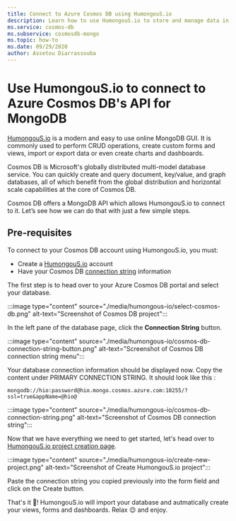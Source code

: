 ```yaml
---
title: Connect to Azure Cosmos DB using HumongouS.io
description: Learn how to use HumongouS.io to store and manage data in Azure Cosmos DB.
ms.service: cosmos-db
ms.subservice: cosmosdb-mongo
ms.topic: how-to
ms.date: 09/29/2020
author: Assetou Diarrassouba
---
```


# Use HumongouS.io to connect to Azure Cosmos DB's API for MongoDB

[HumongouS.io](https://www.humongous.io/) is a modern and easy to use online MongoDB GUI.
It is commonly used to perform CRUD operations, create custom forms and views, import or export data or even create charts and dashboards.

Cosmos DB is Microsoft's globally distributed multi-model database service.
You can quickly create and query document, key/value, and graph databases, all of which benefit from the global distribution and horizontal scale capabilities at the core of Cosmos DB.

Cosmos DB offers a MongoDB API which allows HumongouS.io to connect to it. Let’s see how we can do that with just a few simple steps.

## Pre-requisites

To connect to your Cosmos DB account using HumongouS.io, you must:

-   Create a [HumongouS.io](https://www.humongous.io/app/signup) account
-   Have your Cosmos DB [connection string](connect-mongodb-account.md) information

The first step is to head over to your Azure Cosmos DB portal and select your database.

:::image type="content" source="./media/humongous-io/select-cosmos-db.png" alt-text="Screenshot of Cosmos DB project":::

In the left pane of the database page, click the **Connection String** button.

:::image type="content" source="./media/humongous-io/cosmos-db-connection-string-button.png" alt-text="Screenshot of Cosmos DB connection string menu":::

Your database connection information should be displayed now.
Copy the content under PRIMARY CONNECTION STRING. It should look like this :

```
mongodb://hio:password@hio.mongo.cosmos.azure.com:10255/?ssl=true&appName=@hio@
```

:::image type="content" source="./media/humongous-io/cosmos-db-connection-string.png" alt-text="Screenshot of Cosmos DB connection string":::

Now that we have everything we need to get started, let's head over to [HumongouS.io project creation page](https://www.humongous.io/app/).

:::image type="content" source="./media/humongous-io/create-new-project.png" alt-text="Screenshot of Create HumongouS.io project":::

Paste the connection string you copied previously into the form field and click on the Create button.

That's it 👏! HumongouS.io will import your database and autmatically create your views, forms and dashboards. Relax 😌 and enjoy.
